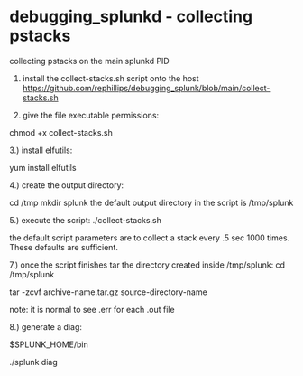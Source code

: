 # debugging_splunkd - collecting pstacks
collecting pstacks on the main splunkd PID


1. install the collect-stacks.sh script onto the host
https://github.com/rephillips/debugging_splunk/blob/main/collect-stacks.sh

2. give the file executable permissions:

chmod +x collect-stacks.sh

3.) install elfutils:

yum install elfutils

4.) create the output directory:

cd /tmp
mkdir splunk
the default output directory in the script is /tmp/splunk


5.) execute the script:
./collect-stacks.sh

the default script parameters are to collect a stack every .5 sec 1000 times. These defaults are sufficient.

7.) once the script finishes tar the directory created inside /tmp/splunk:
cd /tmp/splunk

tar -zcvf archive-name.tar.gz source-directory-name

note: it is normal to see .err for each .out file

8.) generate a diag:

$SPLUNK_HOME/bin

./splunk diag
